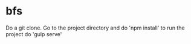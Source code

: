 # bfs

Do a git clone.
Go to the project directory and do 'npm install'
to run the project do 'gulp serve'
